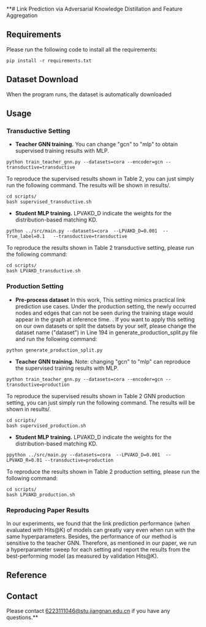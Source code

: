 **# Link Prediction via Adversarial Knowledge Distillation and Feature Aggregation

## Requirements
Please run the following code to install all the requirements:
```
pip install -r requirements.txt
```
## Dataset Download
When the program runs, the dataset is automatically downloaded

## Usage
### Transductive Setting 
- **Teacher GNN training.** You can change "gcn" to "mlp" to obtain supervised training results with MLP. 
```
python train_teacher_gnn.py --datasets=cora --encoder=gcn --transductive=transductive
```
To reproduce the supervised results shown in Table 2, you can just simply run the following command. The results will be shown in results/.
```
cd scripts/
bash supervised_transductive.sh
```
- **Student MLP training.** LPVAKD_D  indicate the weights for the distribution-based  matching KD.
```
python ../src/main.py --datasets=cora  --LPVAKD_D=0.001  --True_label=0.1   --transductive=transductive
```
To reproduce the results shown in Table 2 transductive setting, please run the following command:
```
cd scripts/
bash LPVAKD_transductive.sh
```
### Production Setting
- **Pre-process dataset**
In this work,  This setting mimics practical link prediction use cases. Under the production setting, the newly occurred nodes and edges that can not be seen during the training stage would appear in the graph at inference time. . If you want to apply this setting on our own datasets or split the datsets by your self, please change the dataset name ("dataset") in Line 194 in generate_production_split.py file and run the following command:
```
python generate_production_split.py
```
- **Teacher GNN training.** Note: changing "gcn" to "mlp" can reproduce the supervised training results with MLP.
```
python train_teacher_gnn.py --datasets=cora --encoder=gcn --transductive=production
```
To reproduce the supervised results shown in Table 2 GNN production setting, you can just simply run the following command. The results will be shown in results/.
```
cd scripts/
bash supervised_production.sh
```
- **Student MLP training.** LPVAKD_D  indicate the weights for the distribution-based  matching KD.
```
ppython ../src/main.py --datasets=cora  --LPVAKD_D=0.001  --LPVAKD_R=0.01 --transductive=production

```
To reproduce the results shown in Table 2 production setting, please run the following command:
```
cd scripts/
bash LPVAKD_production.sh
```
### Reproducing Paper Results
In our experiments, we found that the link prediction performance (when evaluated with Hits@K) of models can greatly vary even when run with the same hyperparameters. Besides, the performance of our method is sensitive to the teacher GNN. Therefore, as mentioned in our paper, we run a hyperparameter sweep for each setting and report the results from the best-performing model (as measured by validation Hits@K).

## Reference

## Contact
Please contact 6223111046@stu.jiangnan.edu.cn if you have any questions.**
